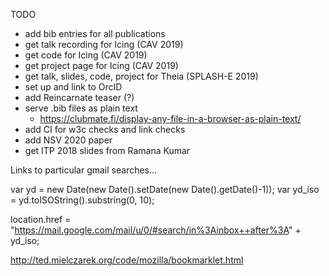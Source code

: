 TODO
  - add bib entries for all publications
  - get talk recording for Icing (CAV 2019)
  - get code for Icing (CAV 2019)
  - get project page for Icing (CAV 2019)
  - get talk, slides, code, project for Theia (SPLASH-E 2019)
  - set up and link to OrcID
  - add Reincarnate teaser (?)
  - serve .bib files as plain text
    * https://clubmate.fi/display-any-file-in-a-browser-as-plain-text/
  - add CI for w3c checks and link checks
  - add NSV 2020 paper
  - get ITP 2018 slides from Ramana Kumar

Links to particular gmail searches...

var yd = new Date(new Date().setDate(new Date().getDate()-1));
var yd_iso = yd.toISOString().substring(0, 10);

location.href =  "https://mail.google.com/mail/u/0/#search/in%3Ainbox++after%3A" + yd_iso;


http://ted.mielczarek.org/code/mozilla/bookmarklet.html
